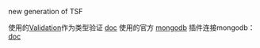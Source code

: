 new generation of TSF

使用的[Validation](https://github.com/Respect/Validation)作为类型验证 [doc](http://respect.github.io/Validation/docs/)
使用的官方 [mongodb](http://php.net/manual/zh/set.mongodb.php) 插件连接mongodb： [doc](https://docs.mongodb.com/php-library/master/tutorial/)